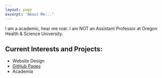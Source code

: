```yaml
---
layout: page
excerpt: "About Me..."
---
```


I am a academic, hear me roar. I am NOT an Assistant Professor at Oregon Health & Science University.

## Current Interests and Projects:

- Website Design
- [GitHub Pages](http://laderast.github.io)
- Academia
